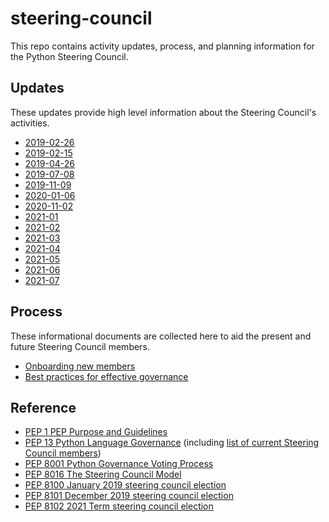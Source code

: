 # steering-council

This repo contains activity updates, process, and planning information for the Python Steering Council.

## Updates

These updates provide high level information about the Steering Council's
activities.

- [2019-02-26](updates/2019-02-26_steering-council-update.md)
- [2019-02-15](updates/2019-02-15_steering-council-update.md)
- [2019-04-26](updates/2019-04-26_steering-council-update.md)
- [2019-07-08](updates/2019-07-08_steering-council-update.md)
- [2019-11-09](updates/2019-11-09-steering-council-update.md)
- [2020-01-06](updates/2020-01-06-steering-council-update.md)
- [2020-11-02](updates/2020-11-02-steering-council-update.md)
- [2021-01](updates/2021-01-steering-council-update.md)
- [2021-02](updates/2021-02-steering-council-update.md)
- [2021-03](updates/2021-03-steering-council-update.md)
- [2021-04](updates/2021-04-steering-council-update.md)
- [2021-05](updates/2021-05-steering-council-update.md)
- [2021-06](updates/2021-06-steering-council-update.md)
- [2021-07](updates/2021-07-steering-council-update.md)

## Process

These informational documents are collected here to aid the present and
future Steering Council members.

- [Onboarding new members](process/onboarding.md)
- [Best practices for effective governance](process/best-practices.md)

## Reference

- [PEP 1 PEP Purpose and Guidelines](https://github.com/python/peps/blob/master/pep-0001.txt)
- [PEP 13 Python Language Governance](https://github.com/python/peps/blob/master/pep-0013.rst) (including [list of current Steering Council members](https://www.python.org/dev/peps/pep-0013/#current-steering-council))
- [PEP 8001 Python Governance Voting Process](https://github.com/python/peps/blob/master/pep-8001.rst)
- [PEP 8016 The Steering Council Model](https://github.com/python/peps/blob/master/pep-8016.rst)
- [PEP 8100 January 2019 steering council election](https://github.com/python/peps/blob/master/pep-8100.rst)
- [PEP 8101 December 2019 steering council election](https://github.com/python/peps/blob/master/pep-8101.rst)
- [PEP 8102 2021 Term steering council election](https://github.com/python/peps/blob/master/pep-8102.rst)
